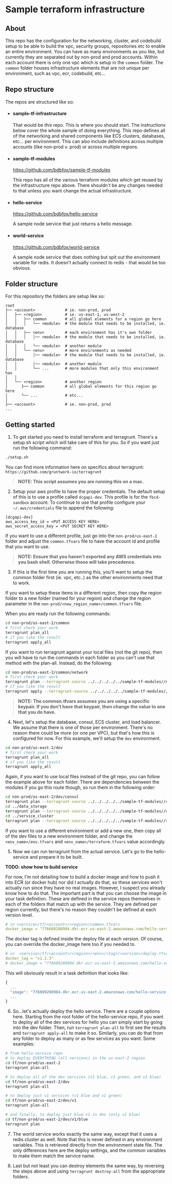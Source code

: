 # Sample terraform infrastructure

## About

This repo has the configuration for the networking, cluster, and codebuild setup to be able to build the vpc, security groups, repositories etc to enable an entire environment. You can have as many environments as you like, but currently they are separated out by non-prod and prod accounts. Within each account there is only one vpc which is setup in the `common` folder. The `common` folder houses infrastructure elements that are not unique per environment, such as vpc, ecr, codebuild, etc...


## Repo structure

The repos are structured like so:
- #### sample-tf-infrastructure

  That would be _this_ repo. This is where you should start. The instructions below cover the whole sample of doing everything. This repo defines all of the networking and shared components like ECS clusters, databases, etc... per environment. This can also include definitions across multiple accounts (like non-prod v. prod) or across multiple regions.

- #### sample-tf-modules

  https://github.com/bdbfox/sample-tf-modules

  This repo has all of the various terraform modules which get reused by the infrastructure repo above. There shouldn't be any changes needed to that unless you want change the actual infrastructure.

- #### hello-service

  https://github.com/bdbfox/hello-service

  A sample node service that just returns a hello message.

- #### world-service

  https://github.com/bdbfox/world-service

  A sample node service that does nothing but spit out the environment variable for redis. It doesn't actually connect to redis - that would be too obvious.

## Folder structure

For this repository the folders are setup like so:

```
root
├── <account>             # ie. non-prod, prod
│   ├── <region>          # ie. us-east-1, us-west-2
│   │   ├── common        # all global elements for a region go here
│   │   │   └── <module>  # the module that needs to be installed, ie. database
│   │   ├── <env>         # each environment has it's own folder
│   │   │   │── <module>  # the module that needs to be installed, ie. database
│   │   │   └── <module>  # another module
│   │   └── <env>         # more environments as needed
│   │       │── <module>  # the module that needs to be installed, ie. database
│   │       │── <module>  # another module
│   │       └── ...       # more modules that only this environment has
│   │
│   └── <region>          # another region
│      ├── common         # all global elements for this region go here
│      └── ...            # etc...
│
├── <account>             # ie. non-prod, prod
...
```

## Getting started

1. To get started you need to install terraform and terragrunt. There's a setup.sh script which will take care of this for you. So if you want just run the following command:

  ```sh
  ./setup.sh
  ```

  You can find more information here on specifics about terragrunt:
  `https://github.com/gruntwork-io/terragrunt`

  > **NOTE: This script assumes you are running this on a mac.**

2. Setup your aws profile to have the proper credentials. The default setup of this is to use a profile called `dcgapi-dev`. This profile is for the `fbcd-sandbox` account. To continue to use that profile configure your `~/.aws/credentials` file to append the following:

  ```
  [dcgapi-dev]
  aws_access_key_id = <PUT ACCESS KEY HERE>
  aws_secret_access_key = <PUT SECRET KEY HERE>
  ```

  If you want to use a different profile, just go into the `non-prod/us-east-2` folder and adjust the `common.tfvars` file to have the account id and profile that you want to use.

  > **NOTE: Ensure that you haven't exported any AWS credentials into you bash shell. Otherwise those will take precedence.**

3. If this is the first time you are running this, you'll want to setup the common folder first (ie. vpc, etc..) as the other environments need that to work.

  If you want to setup these items in a different region, then copy the region folder to a new folder (named for your region) and change the region parameter in the `non-prod/<new_region_name>/common.tfvars` file.

  When you are ready run the following commands:

  ```sh
  cd non-prod/us-east-2/common
  # first check your work
  terragrunt plan_all
  # if you like the result
  terragrunt apply_all
  ```

  If you want to run terragrunt against your local files (not the git repo), then you will have to run the commands in each folder as you can't use that method with the plan-all. Instead, do the following:

  ```sh
  cd non-prod/us-east-2/common/network
  # first check your work
  terragrunt plan --terragrunt-source ../../../../../sample-tf-modules//network
  # if you like the result
  terragrunt apply --terragrunt-source ../../../../../sample-tf-modules//network
  ```

  > **NOTE: The common.tfvars assumes you are using a specific keypair. If you don't have that keypair, then change the value to one that you do have.**

4. Next, let's setup the database, consul, ECS cluster, and load balancer. We assume that there is one of those per environment. There's no reason there could be more (or one per VPC), but that's how this is configured for now. For this example, we'll setup the `dev` environment.

  ```sh
  cd non-prod/us-east-2/dev
  # first check your work
  terragrunt plan_all
  # if you like the result
  terragrunt apply_all
  ```

  Again, if you want to use local files instead of the git repo, you can follow the example above for each folder. There are dependencies between the modules if you go this route though, so run them in the following order:

  ```sh
  cd non-prod/us-east-2/dev/consul
  terragrunt plan --terragrunt-source ../../../../../sample-tf-modules//consul
  cd ../data_storage
  terragrunt plan --terragrunt-source ../../../../../sample-tf-modules//data_storage
  cd ../service_cluster
  terragrunt plan --terragrunt-source ../../../../../sample-tf-modules//service_cluster
  ```

  If you want to use a different environment or add a new one, then copy all of the dev files to a new environment folder, and change the `<env_name>/env.tfvars` and `<env_name>/terraform.tfvars` value accordingly.

5. Now we can run terragrunt from the actual service. Let's go to the hello-service and prepare it to be built.

  **TODO: show how to build service**

  For now, I'm not detailing how to build a docker image and how to push it into ECR (or docker hub) nor did I actually do that, so these services won't actually run since they have no real images. However, I suspect you already know how to do that. The important part is that you can choose the image in your task definition. These are defined in the service repos themselves in each of the folders that match up with the service. They are defined per region currently, but there's no reason they couldn't be defined at each version level.

  ```yaml
  # in <service>/tf/<account>/<region>/common.tfvars
  docker_image = "776609208984.dkr.ecr.us-east-2.amazonaws.com/hello-service"
  ```

  The docker tag is defined inside the deploy file at each version. Of course, you can override the docker_image here too if you needed to.

  ```yaml
  # in  <service>/tf/<account>/<region>/<env>/<tag>/<version>/deploy.tfvars
  docker_tag = "v1.2.3"
  # docker_image = "776609208984.dkr.ecr.us-east-2.amazonaws.com/hello-service-v1a"
  ```

  This will obviously result in a task definition that looks like:

  ```js
  {
    ...
    "image": "776609208984.dkr.ecr.us-east-2.amazonaws.com/hello-service:v1.2.3",
    ...
  }
  ```

6. So...let's actually deploy the hello service. There are a couple options here. Starting from the root folder of the hello-service repo, if you want to deploy all of the dev services for hello you can simply start by going into the dev folder. Then, run `terragrunt plan-all` to first see the results and `terragrunt apply-all` to make it so. Similarly, you can do that from any folder to deploy as many or as few services as you want. Some examples:

  ```sh
  # from hello-service repo
  # to deploy EVERYTHING (all versions) in the us-east-2 region
  cd tf/non-prod/us-east-2
  terragrunt plan-all

  # to deploy all of the dev services (v1 blue, v1 green, and v2 blue)
  cd tf/non-prod/us-east-2/dev
  terragrunt plan-all

  # to deploy just v1 services (v1 blue and v1 green)
  cd tf/non-prod/us-east-2/dev/v1
  terragrunt plan-all

  # and finally, to deploy just blue v1 in dev (only v1 blue)
  cd tf/non-prod/us-east-2/dev/v1/blue
  terragrunt plan
  ```

7. The world service works exactly the same way, except that it uses a redis cluster as well. Note that this is never defined in any environment variables. This is retrieved directly from the environment state file. The only differences here are the deploy settings, and the common variables to make them match the service name.

8. Last but not least you can destroy elements the same way, by reversing the steps above and using `terragrunt destroy-all` from the appropriate folders.
